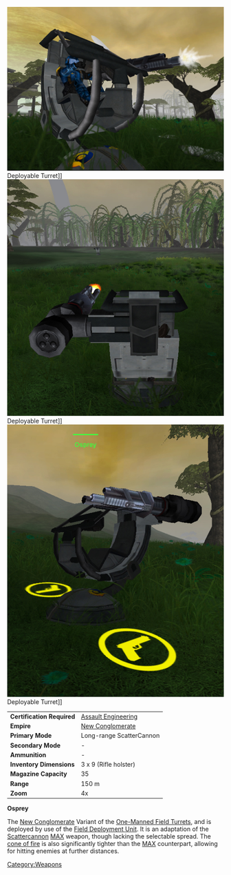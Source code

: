 ![](images/OspreyFront.jpg "fig:OspreyFront.jpg") Deployable Turret\]\]
![](images/OspreyRear.jpg "fig:OspreyRear.jpg") Deployable Turret\]\]
![](images/OspreySide.jpg "fig:OspreySide.jpg") Deployable Turret\]\]

|                            |                                                       |
| -------------------------- | ----------------------------------------------------- |
| **Certification Required** | [Assault Engineering](Assault_Engineering "wikilink") |
| **Empire**                 | [New Conglomerate](New_Conglomerate "wikilink")       |
| **Primary Mode**           | Long-range ScatterCannon                              |
| **Secondary Mode**         | \-                                                    |
| **Ammunition**             | \-                                                    |
| **Inventory Dimensions**   | 3 x 9 (Rifle holster)                                 |
| **Magazine Capacity**      | 35                                                    |
| **Range**                  | 150 m                                                 |
| **Zoom**                   | 4x                                                    |

**Osprey**

The [New Conglomerate](New_Conglomerate "wikilink") Variant of the
[One-Manned Field Turrets](One-Manned_Field_Turret "wikilink"), and is
deployed by use of the [Field Deployment
Unit](Field_Deployment_Unit "wikilink"). It is an adaptation of the
[Scattercannon](Scattercannon "wikilink") [MAX](MAX "wikilink") weapon,
though lacking the selectable spread. The [cone of
fire](cone_of_fire "wikilink") is also significantly tighter than the
[MAX](MAX "wikilink") counterpart, allowing for hitting enemies at
further distances.

[Category:Weapons](Category:Weapons "wikilink")
